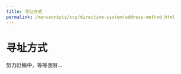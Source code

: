 ```yaml
---
title: 寻址方式
permalink: /manuscripts/ccp/directive-system/address-method.html
---
```


# 寻址方式

努力赶稿中，等等我呀...
